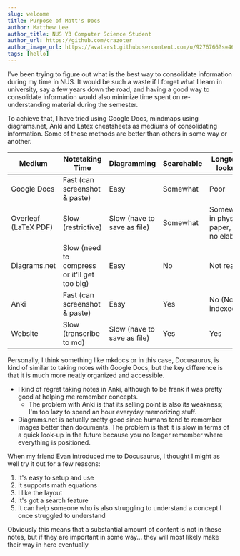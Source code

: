 ```yaml
---
slug: welcome
title: Purpose of Matt's Docs
author: Matthew Lee
author_title: NUS Y3 Computer Science Student
author_url: https://github.com/crazoter
author_image_url: https://avatars1.githubusercontent.com/u/9276766?s=460&u=a827522208afc597e6510afe592ec2674ac11dad&v=4
tags: [hello]
---
```


I've been trying to figure out what is the best way to consolidate information during my time in NUS. It would be such a waste if I forget what I learn in university, say a few years down the road, and having a good way to consolidate information would also minimize time spent on re-understanding material during the semester.

To achieve that, I have tried using Google Docs, mindmaps using diagrams.net, Anki and Latex cheatsheets as mediums of consolidating information. Some of these methods are better than others in some way or another. 

|Medium|Notetaking Time|Diagramming|Searchable|Longterm lookup|Cheatsheet|Room for Elaboration|Ease of revision|
|--------|--------|--------|----|-|----|------------------------|----------------------|
|Google Docs|Fast (can screenshot & paste)|Easy|Somewhat|Poor|Usable|Plenty|Easy|
|Overleaf (LaTeX PDF)|Slow (restrictive)|Slow (have to save as file)|Somewhat|Somewhat, in physical paper, but no elab|Clean|No room|Easy|
|Diagrams.net|Slow (need to compress or it'll get too big)|Easy|No|Not really|Usable|No room|Very Easy (YMMV)|
|Anki|Fast (can screenshot & paste)|Easy|Yes|No (Not indexed)|Not convertible|Plenty|Revision becomes a chore|
|Website|Slow (transcribe to md)|Slow (have to save as file)|Yes|Yes|Bad at compact formatting|Plenty|Easy|

Personally, I think something like mkdocs or in this case, Docusaurus, is kind of similar to taking notes with Google Docs, but the key difference is that it is much more neatly organized and accessible.
* I kind of regret taking notes in Anki, although to be frank it was pretty good at helping me remember concepts.
  * The problem with Anki is that its selling point is also its weakness; I'm too lazy to spend an hour everyday memorizing stuff. 
* Diagrams.net is actually pretty good since humans tend to remember images better than documents. The problem is that it is slow in terms of a quick look-up in the future because you no longer remember where everything is positioned.

When my friend Evan introduced me to Docusaurus, I thought I might as well try it out for a few reasons:
1. It's easy to setup and use
2. It supports math equations
3. I like the layout
4. It's got a search feature
5. It can help someone who is also struggling to understand a concept I once struggled to understand

Obviously this means that a substantial amount of content is not in these notes, but if they are important in some way... they will most likely make their way in here eventually